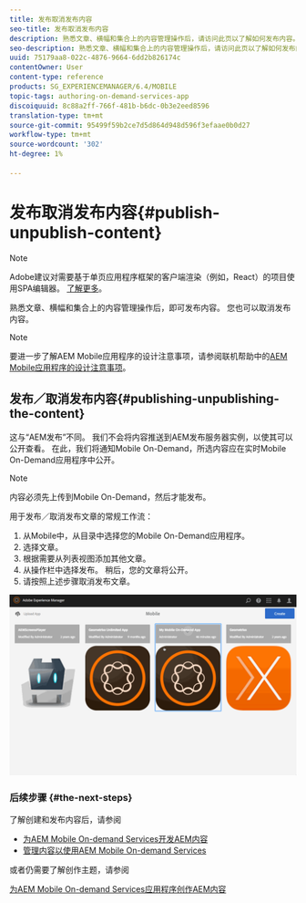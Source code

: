 ```yaml
---
title: 发布取消发布内容
seo-title: 发布取消发布内容
description: 熟悉文章、横幅和集合上的内容管理操作后，请访问此页以了解如何发布内容。 您也可以取消发布内容。
seo-description: 熟悉文章、横幅和集合上的内容管理操作后，请访问此页以了解如何发布内容。 您也可以取消发布内容。
uuid: 75179aa8-022c-4876-9664-6dd2b826174c
contentOwner: User
content-type: reference
products: SG_EXPERIENCEMANAGER/6.4/MOBILE
topic-tags: authoring-on-demand-services-app
discoiquuid: 8c88a2ff-766f-481b-b6dc-0b3e2eed8596
translation-type: tm+mt
source-git-commit: 95499f59b2ce7d5d864d948d596f3efaae0b0d27
workflow-type: tm+mt
source-wordcount: '302'
ht-degree: 1%

---
```



# 发布取消发布内容{#publish-unpublish-content}

>[!NOTE]
>
>Adobe建议对需要基于单页应用程序框架的客户端渲染（例如，React）的项目使用SPA编辑器。 [了解更多](/help/sites-developing/spa-overview.md)。

熟悉文章、横幅和集合上的内容管理操作后，即可发布内容。 您也可以取消发布内容。

>[!NOTE]
>
>要进一步了解AEM Mobile应用程序的设计注意事项，请参阅联机帮助中的[AEM Mobile应用程序的设计注意事项](https://helpx.adobe.com/digital-publishing-solution/help/design-app.html)。

## 发布／取消发布内容{#publishing-unpublishing-the-content}

这与“AEM发布”不同。 我们不会将内容推送到AEM发布服务器实例，以使其可以公开查看。 在此，我们将通知Mobile On-Demand，所选内容应在实时Mobile On-Demand应用程序中公开。

>[!NOTE]
>
>内容必须先上传到Mobile On-Demand，然后才能发布。

用于发布／取消发布文章的常规工作流：

1. 从Mobile中，从目录中选择您的Mobile On-Demand应用程序。
1. 选择文章。
1. 根据需要从列表视图添加其他文章。
1. 从操作栏中选择发布。 稍后，您的文章将公开。
1. 请按照上述步骤取消发布文章。

<!-- FAIL >>[!NOTE]
>
>Generally, you should preflight before publishing. See [Previewing with Preflight](/content/docs/en/aem/6-3/administer/mobile-apps/aem-mobile/previewing-with-preflight-on-demand-services.md) for more details.-->

![chlimage_1-9](assets/chlimage_1-9.gif)

### 后续步骤 {#the-next-steps}

了解创建和发布内容后，请参阅

* [为AEM Mobile On-demand Services开发AEM内容](/help/mobile/aem-mobile-on-demand.md)
* [管理内容以使用AEM Mobile On-demand Services](/help/mobile/aem-mobile.md)

或者仍需要了解创作主题，请参阅

[为AEM Mobile On-demand Services应用程序创作AEM内容](/help/mobile/mobile-apps-ondemand.md)
